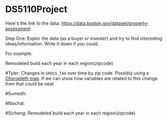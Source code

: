 # DS5110Project

Here's the link to the data: https://data.boston.gov/dataset/property-assessment

Step One: Explor the data (as a buyer or invester) and try to find 
interesting ideas/information. Write it down if you could.

For example: 

Remodeled build each year in each region(zipcode)

#Tyler:
Changes in `GROSS_TAX` over time by zip code. Possibly using a
[Choropleth map](https://en.wikipedia.org/wiki/Choropleth_map). If
we can show how variables are related to this change then that could
be neat.

#Sumedh:

#Nischal:

#Sicheng:
Remodeled build each year in each region(zipcode)
